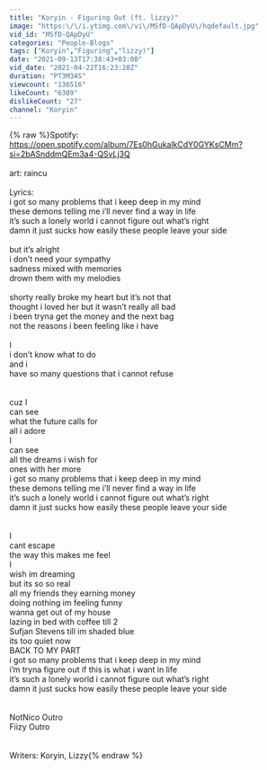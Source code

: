 ```yaml
---
title: "Koryin - Figuring Out (ft. lizzy)"
image: "https:\/\/i.ytimg.com\/vi\/MSfD-QApDyU\/hqdefault.jpg"
vid_id: "MSfD-QApDyU"
categories: "People-Blogs"
tags: ["Koryin","Figuring","lizzy)"]
date: "2021-09-13T17:38:43+03:00"
vid_date: "2021-04-22T16:23:28Z"
duration: "PT3M34S"
viewcount: "136516"
likeCount: "6309"
dislikeCount: "27"
channel: "Koryin"
---
```

{% raw %}Spotify: <a rel="nofollow" target="blank" href="https://open.spotify.com/album/7Es0hGukalkCdY0GYKsCMm?si=2bASnddmQEm3a4-QSvLj3Q">https://open.spotify.com/album/7Es0hGukalkCdY0GYKsCMm?si=2bASnddmQEm3a4-QSvLj3Q</a><br /><br />art: raincu<br /><br />Lyrics:<br />i got so many problems that i keep deep in my mind<br />these demons telling me i’ll never find a way in life<br />it’s such a lonely world i cannot figure out what’s right<br />damn it just sucks how easily these people leave your side<br /><br />but it’s alright<br />i don’t need your sympathy<br />sadness mixed with memories<br />drown them with my melodies<br /><br />shorty really broke my heart but it’s not that<br />thought i loved her but it wasn’t really all bad<br />i been tryna get the money and the next bag<br />not the reasons i been feeling like i have<br /><br />I<br />i don’t know what to do<br />and i <br />have so many questions that i cannot refuse<br /><br /><br />cuz I<br />can see<br />what the future calls for <br />all i adore<br />I <br />can see<br />all the dreams i wish for <br />ones with her more<br />i got so many problems that i keep deep in my mind<br />these demons telling me i’ll never find a way in life<br />it’s such a lonely world i cannot figure out what’s right<br />damn it just sucks how easily these people leave your side<br /><br /><br />I<br />cant escape<br />the way this makes me feel<br />I<br />wish im dreaming<br />but its so so real<br />all my friends they earning money<br />doing nothing im feeling funny<br />wanna get out of my house<br />lazing in bed with coffee till 2<br />Sufjan Stevens till im shaded blue<br />its too quiet now<br />BACK TO MY PART<br />i got so many problems that i keep deep in my mind<br />i’m tryna figure out if this is what i want in life<br />it’s such a lonely world i cannot figure out what’s right<br />damn it just sucks how easily these people leave your side<br /><br /><br />NotNico Outro<br />Fiizy Outro<br /><br /><br />Writers: Koryin, Lizzy{% endraw %}
